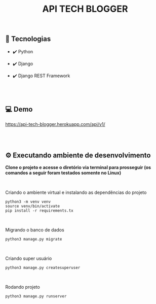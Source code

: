 <h1 align="center">
<br />
API TECH BLOGGER
</h1>

<br />

## 🚀 Tecnologias

- ✔️ Python

- ✔️ Django

- ✔️ Django REST Framework

<br />
<br />

## 💻 Demo

<a href="https://api-tech-blogger.herokuapp.com/api/v1/">https://api-tech-blogger.herokuapp.com/api/v1/</a>

<br/>
<br/>

## ⚙️ Executando ambiente de desenvolvimento

<strong>Clone o projeto e acesse o diretório via terminal para prosseguir (os comandos a seguir foram testados somente no Linux)</strong>

<br/>

<span>Criando o ambiente virtual e instalando as dependências do projeto</span>

```
python3 -m venv venv
source venv/bin/activate
pip install -r requirements.tx
```

<br/>

<span>Migrando o banco de dados</span>

```
python3 manage.py migrate
```

<br/>

<span>Criando super usuário</span>

```
python3 manage.py createsuperuser
```

<br/>

<span>Rodando projeto</span>

```
python3 manage.py runserver
```